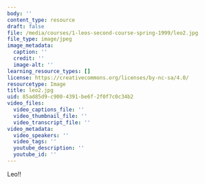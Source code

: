 ```yaml
---
body: ''
content_type: resource
draft: false
file: /media/courses/1-leos-second-course-spring-1999/leo2.jpg
file_type: image/jpeg
image_metadata:
  caption: ''
  credit: ''
  image-alt: ''
learning_resource_types: []
license: https://creativecommons.org/licenses/by-nc-sa/4.0/
resourcetype: Image
title: leo2.jpg
uid: 85ad85d9-c900-4391-be6f-2f0f7c0c34b2
video_files:
  video_captions_file: ''
  video_thumbnail_file: ''
  video_transcript_file: ''
video_metadata:
  video_speakers: ''
  video_tags: ''
  youtube_description: ''
  youtube_id: ''
---
```

Leo!!